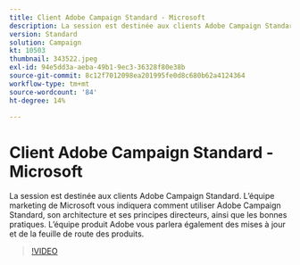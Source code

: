 ```yaml
---
title: Client Adobe Campaign Standard - Microsoft
description: La session est destinée aux clients Adobe Campaign Standard. L’équipe marketing de Microsoft vous indiquera comment utiliser Adobe Campaign Standard.
version: Standard
solution: Campaign
kt: 10503
thumbnail: 343522.jpeg
exl-id: 94e5dd3a-aeba-49b1-9ec3-36328f80e38b
source-git-commit: 8c12f7012098ea201995fe0d8c680b62a4124364
workflow-type: tm+mt
source-wordcount: '84'
ht-degree: 14%

---
```


# Client Adobe Campaign Standard - Microsoft

La session est destinée aux clients Adobe Campaign Standard. L’équipe marketing de Microsoft vous indiquera comment utiliser Adobe Campaign Standard, son architecture et ses principes directeurs, ainsi que les bonnes pratiques. L’équipe produit Adobe vous parlera également des mises à jour et de la feuille de route des produits.

>[!VIDEO](https://video.tv.adobe.com/v/343522/?quality=12&learn=on)
